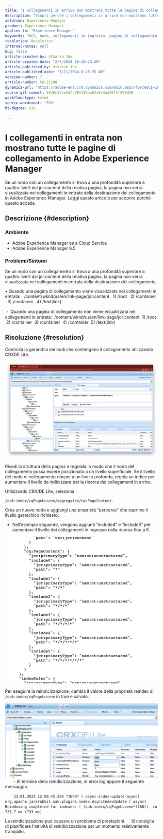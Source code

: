 ```yaml
---
title: "I collegamenti in arrivo non mostrano tutte le pagine di collegamento in Adobe Experience Manager"
description: "Scopri perché i collegamenti in arrivo non mostrano tutte le pagine di collegamento in Adobe Experience Manager."
solution: Experience Manager
product: Experience Manager
applies-to: "Experience Manager"
keywords: "KCS, nodo, collegamenti in ingresso, pagine di collegamento, Adobe Experience League, jcr:content, destinazione di collegamento"
resolution: Resolution
internal-notes: null
bug: false
article-created-by: Utkarsh Jha
article-created-date: "2/5/2024 10:16:23 AM"
article-published-by: Utkarsh Jha
article-published-date: "3/21/2024 8:23:39 AM"
version-number: 7
article-number: KA-21308
dynamics-url: "https://adobe-ent.crm.dynamics.com/main.aspx?forceUCI=1&pagetype=entityrecord&etn=knowledgearticle&id=7c355f9c-0fc4-ee11-9079-6045bd0065f9"
source-git-commit: 58d8c57ce3dfc901150aa02e0e3ad05f5f490d30
workflow-type: tm+mt
source-wordcount: '339'
ht-degree: 62%

---
```


# I collegamenti in entrata non mostrano tutte le pagine di collegamento in Adobe Experience Manager


Se un nodo con un collegamento si trova a una profondità superiore a quattro livelli dal jcr:content della relativa pagina, la pagina non verrà visualizzata nei collegamenti in entrata della destinazione del collegamento in Adobe Experience Manager. Leggi questo articolo per scoprire perché questo accade.

## Descrizione {#description}


### <b>Ambiente</b>

- Adobe Experience Manager as a Cloud Service
- Adobe Experience Manager 6.5




### <b>Problemi/Sintomi</b>

Se un nodo con un collegamento si trova a una profondità superiore a quattro livelli dal jcr:content della relativa pagina, la pagina non verrà visualizzata nei collegamenti in entrata della destinazione del collegamento.

• Quando una pagina di collegamento viene visualizzata nei collegamenti in entrata:
  /content/wknd/us/en/link-page/jcr:content
  1) /root
  2) /container
  3) /container
  4) /text(link)

・ Quando una pagina di collegamento non viene visualizzata nei collegamenti in entrata:
 /content/wknd/us/en/link-page/jcr:content
 1) /root
 2) /container
 3) /container
 4) /container
 5) /text(link)


## Risoluzione {#resolution}


Controlla la gerarchia dei nodi che contengono il collegamento utilizzando CRXDE Lite.

![](assets/667a70ba-a39b-ed11-aad1-6045bd0065b6.png)

Rivedi la struttura della pagina e regolala in modo che il nodo del collegamento possa essere posizionato a un livello superficiale.
Se il livello del nodo di collegamento rimane a un livello profondo, regola un indice per aumentare il livello da indicizzare per la ricerca dei collegamenti in arrivo.

Utilizzando CRX/DE Lite, seleziona


```
/oak:index/cqPageLucene/aggregates/cq:PageContent.
```

Crea un nuovo nodo e aggiungi una proprietà “percorso” che esprime il livello gerarchico richiesto.
- Nell’esempio seguente, vengono aggiunti “include4” e “include5” per aumentare il livello dei collegamenti in ingresso nella ricerca fino a 6.

![](assets/72c18342-0e9e-ed11-aad1-6045bd0067ea.png)

Per eseguire la reindicizzazione, cambia il valore della proprietà reindex di `/oak:index/cqPageLucene` in true e salvalo.

![](assets/a4203d8b-0e9e-ed11-aad1-6045bd0067ea.png)
  
    - Al termine della reindicizzazione, in error.log appare il seguente messaggio.

`    13.01.2023 12:00:45.264 *INFO* [ async-index-update-async]  org.apache.jackrabbit.oak.plugins.index.AsyncIndexUpdate [ async]  Reindexing completed for indexes: [ /oak:index/cqPageLucene*(788)]  in 733.7 ms (733 ms)`

La reindicizzazione può causare un problema di prestazioni.
    Si consiglia di pianificare l&#39;attività di reindicizzazione per un momento relativamente tranquillo.
